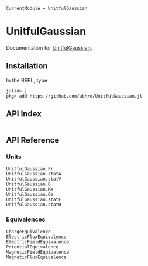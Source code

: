 ```@meta
CurrentModule = UnitfulGaussian
```

# UnitfulGaussian

Documentation for [UnitfulGaussian](https://github.com/abhro/UnitfulGaussian.jl).

## Installation
In the REPL, type

```julia-repl
julia> ]
pkg> add https://github.com/abhro/UnitfulGaussian.jl
```

## API Index
```@index
```

## API Reference

### Units
```@docs
UnitfulGaussian.Fr
UnitfulGaussian.statA
UnitfulGaussian.statV
UnitfulGaussian.G
UnitfulGaussian.Mx
UnitfulGaussian.Oe
UnitfulGaussian.statF
UnitfulGaussian.statH
```

### Equivalences
```@docs
ChargeEquivalence
ElectricFluxEquivalence
ElectricFieldEquivalence
PotentialEquivalence
MagneticFieldEquivalence
MagneticFluxEquivalence
```
